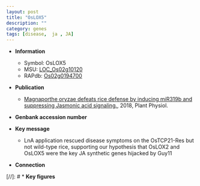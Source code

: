 ```yaml
---
layout: post
title: "OsLOX5"
description: ""
category: genes
tags: [disease,  ja , JA]
---
```


* **Information**  
    + Symbol: OsLOX5  
    + MSU: [LOC_Os02g10120](http://rice.plantbiology.msu.edu/cgi-bin/ORF_infopage.cgi?orf=LOC_Os02g10120)  
    + RAPdb: [Os02g0194700](http://rapdb.dna.affrc.go.jp/viewer/gbrowse_details/irgsp1?name=Os02g0194700)  

* **Publication**  
    + [Magnaporthe oryzae defeats rice defense by inducing miR319b and suppressing Jasmonic acid signaling.](http://www.ncbi.nlm.nih.gov/pubmed?term=Magnaporthe+oryzae+defeats+rice+defense+by+inducing+miR319b+and+suppressing+Jasmonic+acid+signaling.%5BTitle%5D), 2018, Plant Physiol.

* **Genbank accession number**  

* **Key message**  
    + LnA application rescued disease symptoms on the OsTCP21-Res but not wild-type rice, supporting our hypothesis that OsLOX2 and OsLOX5 were the key JA synthetic genes hijacked by Guy11

* **Connection**  

[//]: # * **Key figures**  


